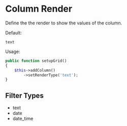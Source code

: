 Column Render
===

Define the the render to show the values of the column.

Default:

```
text
```

Usage:

```php
public function setupGrid()
{
	$this->addColumn()
		->setRenderType('text');
}
```

Filter Types
------------

* text
* date
* date_time